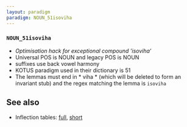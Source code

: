 ```yaml
---
layout: paradigm
paradigm: NOUN_51isoviha
---
```

### ` NOUN_51isoviha `

* _Optimisation hack for exceptional compound ’isoviha’_
* Universal POS is NOUN and legacy POS is NOUN
* suffixes use back vowel harmony
* KOTUS paradigm used in their dictionary is 51
* The lemmas must end in * viha * (which will be deleted to form an invariant stub) and the regex matching the lemma is ` isoviha `

## See also

* Inflection tables: [full](gen/5/isoviha.html), [short](gen/5/isoviha_wikt.html)

